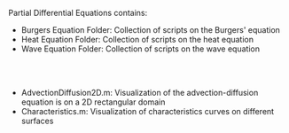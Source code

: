 Partial Differential Equations contains:
- Burgers Equation Folder: Collection of scripts on the Burgers' equation
- Heat Equation Folder: Collection of scripts on the heat equation
- Wave Equation Folder: Collection of scripts on the wave equation

<br/><br/>
- AdvectionDiffusion2D.m: Visualization of the advection-diffusion equation is on a 2D rectangular domain
- Characteristics.m: Visualization of characteristics curves on different surfaces

